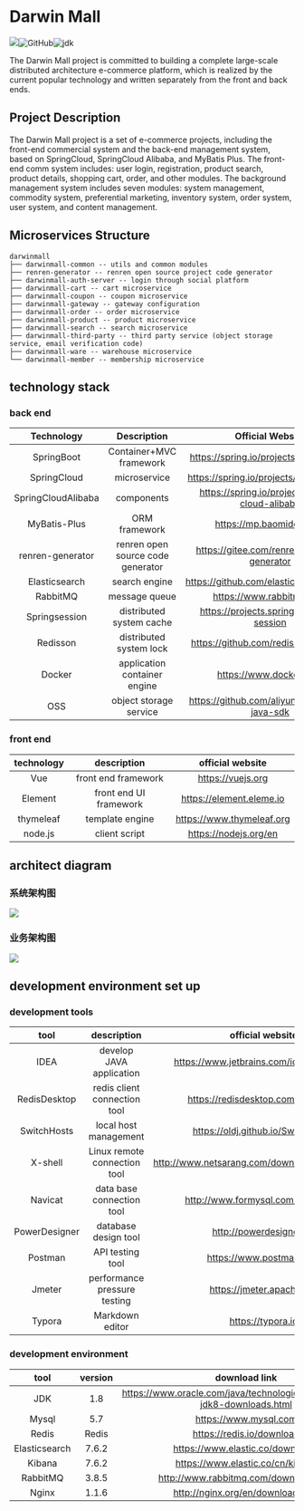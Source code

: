 # Darwin Mall

![](https://img.shields.io/badge/building-passing-green.svg)![GitHub](https://img.shields.io/badge/license-MIT-yellow.svg)![jdk](https://img.shields.io/static/v1?label=oraclejdk&message=8&color=blue)

The Darwin Mall project is committed to building a complete large-scale distributed architecture e-commerce platform,
which is realized by the current popular technology and written separately from the front and back ends.

## Project Description

The Darwin Mall project is a set of e-commerce projects, including the front-end commercial system and the back-end
management system, based on SpringCloud, SpringCloud Alibaba, and MyBatis Plus. The front-end comm system includes: user
login, registration, product search, product details, shopping cart, order, and other modules. The background management
system includes seven modules: system management, commodity system, preferential marketing, inventory system, order
system, user system, and content management.

## Microservices Structure

```
darwinmall
├── darwinmall-common -- utils and common modules
├── renren-generator -- renren open source project code generator
├── darwinmall-auth-server -- login through social platform
├── darwinmall-cart -- cart microservice
├── darwinmall-coupon -- coupon microservice
├── darwinmall-gateway -- gateway configuration
├── darwinmall-order -- order microservice
├── darwinmall-product -- product microservice
├── darwinmall-search -- search microservice
├── darwinmall-third-party -- third party service (object storage service, email verification code)
├── darwinmall-ware -- warehouse microservice
└── darwinmall-member -- membership microservice
```

## technology stack

### back end

|     Technology     |            Description            |                Official Website                 |
|:------------------:|:---------------------------------:|:-----------------------------------------------:|
|     SpringBoot     |      Container+MVC framework      |     https://spring.io/projects/spring-boot      |
|    SpringCloud     |           microservice            |     https://spring.io/projects/spring-cloud     |
| SpringCloudAlibaba |            components             | https://spring.io/projects/spring-cloud-alibaba |
|    MyBatis-Plus    |           ORM framework           |             https://mp.baomidou.com             |
|  renren-generator  | renren open source code generator |   https://gitee.com/renrenio/renren-generator   |
|   Elasticsearch    |           search engine           |    https://github.com/elastic/elasticsearch     |
|      RabbitMQ      |           message queue           |            https://www.rabbitmq.com             |
|   Springsession    |     distributed system cache      |    https://projects.spring.io/spring-session    |
|      Redisson      |      distributed system lock      |      https://github.com/redisson/redisson       |
|       Docker       |   application container engine    |             https://www.docker.com              |
|        OSS         |      object storage service       |  https://github.com/aliyun/aliyun-oss-java-sdk  |

### front end

| technology |      description       |     official website      |
|:----------:|:----------------------:|:-------------------------:|
|    Vue     |  front end framework   |     https://vuejs.org     |
|  Element   | front end UI framework | https://element.eleme.io  |
| thymeleaf  |    template engine     | https://www.thymeleaf.org |
|  node.js   |     client script      |   https://nodejs.org/en   |

## architect diagram

### 系统架构图

![](https://i.loli.net/2021/02/18/zMrSWaAfbqYoF4t.png)

### 业务架构图

![](https://i.loli.net/2021/02/18/yBjlqvsCgpVkENc.png)

## development environment set up

### development tools

|     tool      |         description          |                official website                 |
|:-------------:|:----------------------------:|:-----------------------------------------------:|
|     IDEA      |   develop JAVA application   |     https://www.jetbrains.com/idea/download     |
| RedisDesktop  | redis client connection tool |        https://redisdesktop.com/download        |
|  SwitchHosts  |    local host management     |       https://oldj.github.io/SwitchHosts        |
|    X-shell    | Linux remote connection tool | http://www.netsarang.com/download/software.html |
|    Navicat    |  data base connection tool   |       http://www.formysql.com/xiazai.html       |
| PowerDesigner |     database design tool     |             http://powerdesigner.de             |
|    Postman    |       API testing tool       |             https://www.postman.com             |
|    Jmeter     | performance pressure testing |            https://jmeter.apache.org            |
|    Typora     |       Markdown editor        |                https://typora.io                |

### development environment

|     tool      | version |                               download link                                |
|:-------------:|:-------:|:--------------------------------------------------------------------------:|
|      JDK      |   1.8   | https://www.oracle.com/java/technologies/javase/javase-jdk8-downloads.html |
|     Mysql     |   5.7   |                           https://www.mysql.com                            |
|     Redis     |  Redis  |                         https://redis.io/download                          |
| Elasticsearch |  7.6.2  |                      https://www.elastic.co/downloads                      |
|    Kibana     |  7.6.2  |                      https://www.elastic.co/cn/kibana                      |
|   RabbitMQ    |  3.8.5  |                   http://www.rabbitmq.com/download.html                    |
|     Nginx     |  1.1.6  |                     http://nginx.org/en/download.html                      |
